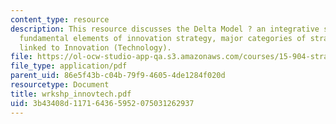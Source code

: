 ```yaml
---
content_type: resource
description: This resource discusses the Delta Model ? an integrative strategic framework,
  fundamental elements of innovation strategy, major categories of strategic decisions
  linked to Innovation (Technology).
file: https://ol-ocw-studio-app-qa.s3.amazonaws.com/courses/15-904-strategic-management-ii-fall-2005/3b43408d117164365952075031262937_wrkshp_innovtech.pdf
file_type: application/pdf
parent_uid: 86e5f43b-c04b-79f9-4605-4de1284f020d
resourcetype: Document
title: wrkshp_innovtech.pdf
uid: 3b43408d-1171-6436-5952-075031262937
---
```

